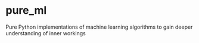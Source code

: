 # pure_ml
Pure Python implementations of machine learning algorithms to gain deeper understanding of inner workings

